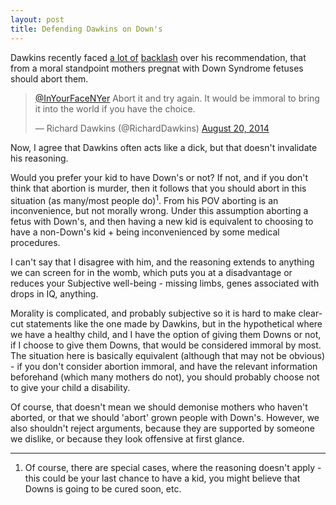 ```yaml
---
layout: post
title: Defending Dawkins on Down's
---
```


Dawkins recently faced [a lot of](http://www.theguardian.com/science/2014/aug/21/richard-dawkins-immoral-not-to-abort-a-downs-syndrome-foetus) [backlash](http://www.independent.co.uk/news/people/richard-dawkins-on-babies-with-down-syndrome-abort-it-and-try-again-it-would-be-immoral-to-bring-it-into-the-world-9681549.html) over his recommendation, that from a moral standpoint mothers pregnat with Down Syndrome fetuses should abort them.
<blockquote class="twitter-tweet" lang="en"><p><a href="https://twitter.com/InYourFaceNYer">@InYourFaceNYer</a> Abort it and try again. It would be immoral to bring it into the world if you have the choice.</p>&mdash; Richard Dawkins (@RichardDawkins) <a href="https://twitter.com/RichardDawkins/statuses/502106262088466432">August 20, 2014</a></blockquote>
<script async src="//platform.twitter.com/widgets.js" charset="utf-8"></script>

Now, I agree that Dawkins often acts like a dick, but that doesn't invalidate his reasoning.

Would you prefer your kid to have Down's or not? If not, and if you don't think that abortion is murder, then it follows that you should abort in this situation (as many/most people do)<sup>1</sup>. From his POV aborting is an inconvenience, but not morally wrong. Under this assumption aborting a fetus with Down's, and then having a new kid is equivalent to choosing to have a non-Down's kid + being inconvenienced by some medical procedures.

I can't say that I disagree with him, and the reasoning extends to anything we can screen for in the womb, which puts you at a disadvantage or reduces your Subjective well-being - missing limbs, genes associated with drops in IQ, anything.


Morality is complicated, and probably subjective so it is hard to make clear-cut statements like the one made by Dawkins, but in the hypothetical where we have a healthy child, and I have the option of giving them Downs or not, if I choose to give them Downs, that would be considered immoral by most. The situation here is basically equivalent (although that may not be obvious) - if you don't consider abortion immoral, and have the relevant information beforehand (which many mothers do not), you should probably choose not to give your child a disability.

Of course, that doesn't mean we should demonise mothers who haven't aborted, or that we should 'abort' grown people with Down's. However, we also shouldn't reject arguments, because they are supported by someone we dislike, or because they look offensive at first glance.  

---
1. Of course, there are special cases, where the reasoning doesn't apply - this could be your last chance to have a kid, you might believe that Downs is going to be cured soon, etc. 
